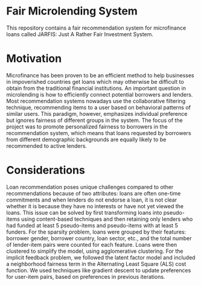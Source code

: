 # Fair Microlending System
This repository contains a fair recommendation system for microfinance loans called JARFIS: Just A Rather Fair Investment System. 

# Motivation
Microfinance has been proven to be an efficient method to help businesses in impoverished countries
get loans which may otherwise be difficult to obtain from the traditional financial institutions. An
important question in microlending is how to efficiently connect potential borrowers and lenders.
Most recommendation systems nowadays use the collaborative filtering technique, recommending
items to a user based on behavioral patterns of similar users. This paradigm, however, emphasizes
individual preference but ignores fairness of different groups in the system. The focus of the project was 
to promote personalized fairness to borrowers in the recommendation system, which
means that loans requested by borrowers from different demographic backgrounds are equally likely
to be recommended to active lenders.

# Considerations
Loan recommendation poses unique challenges compared to other recommendations because
of two attributes: loans are often one-time commitments and when lenders do not endorse a loan, it is
not clear whether it is because they have no interests or have not yet viewed the loans. This issue can be solved
by first transforming loans into pseudo-items using
content-based techniques and then retaining only lenders who had funded at least 5 pseudo-items
and pseudo-items with at least 5 funders. For the sparsity
problem, loans were grouped by their features: borrower gender, borrower country, loan sector, etc.,
and the total number of lender-item pairs were counted for each feature. Loans were then clustered to simplify the
model, using agglomerative clustering. For the implicit feedback problem, we followed the latent
factor model and included a neighborhood fairness term in the Alternating Least Square (ALS) cost
function. We used techniques like gradient descent to update preferences for user-item pairs, based
on preferences in previous iterations.
